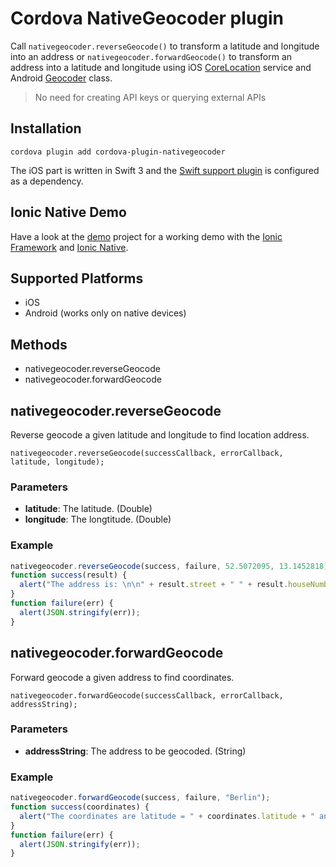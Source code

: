 # Cordova NativeGeocoder plugin

Call `nativegeocoder.reverseGeocode()` to transform a latitude and longitude into an address or `nativegeocoder.forwardGeocode()` to transform an address into a latitude and longitude using iOS [CoreLocation](https://developer.apple.com/library/ios/documentation/CoreLocation/Reference/CoreLocation_Framework/) service and Android [Geocoder](https://developer.android.com/reference/android/location/Geocoder.html) class.

> No need for creating API keys or querying external APIs

## Installation

```
cordova plugin add cordova-plugin-nativegeocoder
```
The iOS part is written in Swift 3 and the [Swift support plugin](https://github.com/akofman/cordova-plugin-add-swift-support) is configured as a dependency.

## Ionic Native Demo

Have a look at the [demo](https://github.com/sebastianbaar/cordova-plugin-nativegeocoder/tree/master/demo) project for a working demo with the [Ionic Framework](http://ionicframework.com/) and [Ionic Native](http://ionicframework.com/docs/v2/native/).

## Supported Platforms

- iOS
- Android (works only on native devices)

## Methods

- nativegeocoder.reverseGeocode
- nativegeocoder.forwardGeocode

## nativegeocoder.reverseGeocode

Reverse geocode a given latitude and longitude to find location address.

    nativegeocoder.reverseGeocode(successCallback, errorCallback, latitude, longitude);

### Parameters

- __latitude__: The latitude. (Double)
- __longitude__: The longtitude. (Double)

### Example

```js
nativegeocoder.reverseGeocode(success, failure, 52.5072095, 13.1452818);
function success(result) {
  alert("The address is: \n\n" + result.street + " " + result.houseNumber + ", " + result.postalCode + " " + result.city + " in " + result.countryName + " - " +result.countryCode);
}
function failure(err) {
  alert(JSON.stringify(err));
}
```

## nativegeocoder.forwardGeocode

Forward geocode a given address to find coordinates.

    nativegeocoder.forwardGeocode(successCallback, errorCallback, addressString);

### Parameters

- __addressString__: The address to be geocoded. (String)

### Example

```js
nativegeocoder.forwardGeocode(success, failure, "Berlin");
function success(coordinates) {
  alert("The coordinates are latitude = " + coordinates.latitude + " and longitude = " + coordinates.longitude);
}
function failure(err) {
  alert(JSON.stringify(err));
}
```
